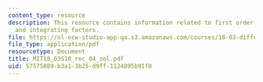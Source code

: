 ```yaml
---
content_type: resource
description: This resource contains information related to first order linear ODEs
  and integrating factors.
file: https://ol-ocw-studio-app-qa.s3.amazonaws.com/courses/18-03-differential-equations-spring-2010/57575889b3a13b25d9ff1124895b91f0_MIT18_03S10_rec_04_sol.pdf
file_type: application/pdf
resourcetype: Document
title: MIT18_03S10_rec_04_sol.pdf
uid: 57575889-b3a1-3b25-d9ff-1124895b91f0
---
```


